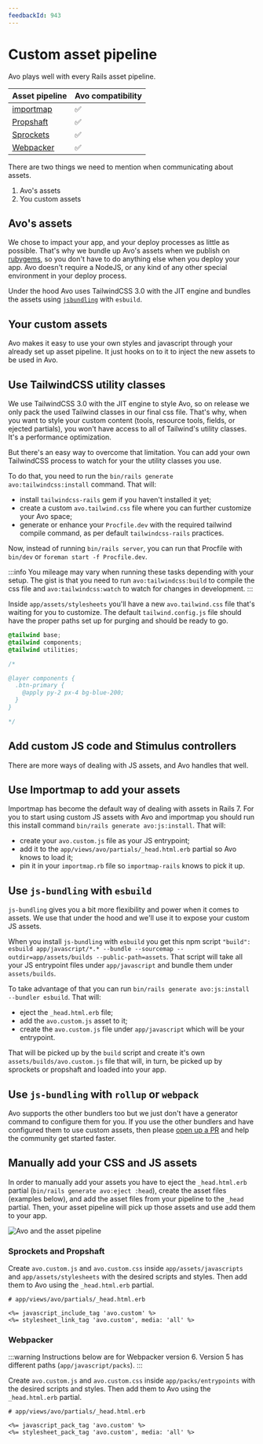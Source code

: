 ```yaml
---
feedbackId: 943
---
```


# Custom asset pipeline

Avo plays well with every Rails asset pipeline.

| Asset pipeline | Avo compatibility |
|---------------|------------|
| [importmap](https://github.com/rails/importmap-rails) | ✅  |
| [Propshaft](https://github.com/rails/propshaft)       | ✅  |
| [Sprockets](https://github.com/rails/sprockets)       | ✅  |
| [Webpacker](https://github.com/rails/webpacker)       | ✅  |

There are two things we need to mention when communicating about assets.

1. Avo's assets
2. You custom assets

## Avo's assets

We chose to impact your app, and your deploy processes as little as possible. That's why we bundle up Avo's assets when we publish on [rubygems](https://rubygems.org/gems/avo), so you don't have to do anything else when you deploy your app. Avo doesn't require a NodeJS, or any kind of any other special environment in your deploy process.

Under the hood Avo uses TailwindCSS 3.0 with the JIT engine and bundles the assets using [`jsbundling`](https://github.com/rails/jsbundling-rails) with `esbuild`.

## Your custom assets

Avo makes it easy to use your own styles and javascript through your already set up asset pipeline. It just hooks on to it to inject the new assets to be used in Avo.

## Use TailwindCSS utility classes

<VersionReq version="2.15" />

We use TailwindCSS 3.0 with the JIT engine to style Avo, so on release we only pack the used Tailwind classes in our final css file. That's why, when you want to style your custom content (tools, resource tools, fields, or ejected partials), you won't have access to all of Tailwind's utility classes. It's a performance optimization.

But there's an easy way to overcome that limitation. You can add your own TailwindCSS process to watch for your the utility classes you use.

To do that, you need to run the `bin/rails generate avo:tailwindcss:install` command. That will:

- install `tailwindcss-rails` gem if you haven't installed it yet;
- create a custom `avo.tailwind.css` file where you can further customize your Avo space;
- generate or enhance your `Procfile.dev` with the required tailwind compile command, as per default `tailwindcss-rails` practices.

Now, instead of running `bin/rails server`, you can run that Procfile with `bin/dev` or `foreman start -f Procfile.dev`.

:::info
You mileage may vary when running these tasks depending with your setup. The gist is that you need to run `avo:tailwindcss:build` to compile the css file and `avo:tailwindcss:watch` to watch for changes in development.
:::

Inside `app/assets/stylesheets` you'll have a new `avo.tailwind.css` file that's waiting for you to customize. The default `tailwind.config.js` file should have the proper paths set up for purging and should be ready to go.

```css
@tailwind base;
@tailwind components;
@tailwind utilities;

/*

@layer components {
  .btn-primary {
    @apply py-2 px-4 bg-blue-200;
  }
}

*/
```

## Add custom JS code and Stimulus controllers
<VersionReq version="2.15" />

There are more ways of dealing with JS assets, and Avo handles that well.

## Use Importmap to add your assets

Importmap has become the default way of dealing with assets in Rails 7. For you to start using custom JS assets with Avo and importmap you should run this install command `bin/rails generate avo:js:install`. That will:

- create your `avo.custom.js` file as your JS entrypoint;
- add it to the `app/views/avo/partials/_head.html.erb` partial so Avo knows to load it;
- pin it in your `importmap.rb` file so `importmap-rails` knows to pick it up.

## Use `js-bundling` with `esbuild`

`js-bundling` gives you a bit more flexibility and power when it comes to assets. We use that under the hood and we'll use it to expose your custom JS assets.

When you install `js-bundling` with `esbuild` you get this npm script `"build": esbuild app/javascript/*.* --bundle --sourcemap --outdir=app/assets/builds --public-path=assets`. That script will take all your JS entrypoint files under `app/javascript` and bundle them under `assets/builds`.

To take advantage of that you can run `bin/rails generate avo:js:install --bundler esbuild`. That will:

- eject the `_head.html.erb` file;
- add the `avo.custom.js` asset to it;
- create the `avo.custom.js` file under `app/javascript` which will be your entrypoint.

That will be picked up by the `build` script and create it's own `assets/builds/avo.custom.js` file that will, in turn, be picked up by sprockets or propshaft and loaded into your app.

## Use `js-bundling` with `rollup` or `webpack`

Avo supports the other bundlers too but we just don't have a generator command to configure them for you. If you use the other bundlers and have configured them to use custom assets, then please [open up a PR](https://github.com/avo-hq/avo) and help the community get started faster.

## Manually add your CSS and JS assets

<VersionReq version="1.0" />

In order to manually add your assets you have to eject the `_head.html.erb` partial (`bin/rails generate avo:eject :head`), create the asset files (examples below), and add the asset files from your pipeline to the `_head` partial. Then, your asset pipeline will pick up those assets and use add them to your app.

![Avo and the asset pipeline](/assets/img/asset-pipeline.jpg)

### Sprockets and Propshaft

Create `avo.custom.js` and `avo.custom.css` inside `app/assets/javascripts` and `app/assets/stylesheets` with the desired scripts and styles.
Then add them to Avo using the `_head.html.erb` partial.

```erb
# app/views/avo/partials/_head.html.erb

<%= javascript_include_tag 'avo.custom' %>
<%= stylesheet_link_tag 'avo.custom', media: 'all' %>
```


### Webpacker

:::warning
Instructions below are for Webpacker version 6. Version 5 has different paths (`app/javascript/packs`).
:::

Create `avo.custom.js` and `avo.custom.css` inside `app/packs/entrypoints` with the desired scripts and styles.
Then add them to Avo using the `_head.html.erb` partial.

```erb
# app/views/avo/partials/_head.html.erb

<%= javascript_pack_tag 'avo.custom' %>
<%= stylesheet_pack_tag 'avo.custom', media: 'all' %>
```
